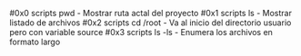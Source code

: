 #0x0 scripts
pwd - Mostrar ruta actal del proyecto
#0x1 scripts
ls - Mostrar listado de archivos
#0x2 scripts
cd /root - Va al inicio del directorio usuario pero con variable source
#0x3 scripts
ls -ls - Enumera los archivos en formato largo

